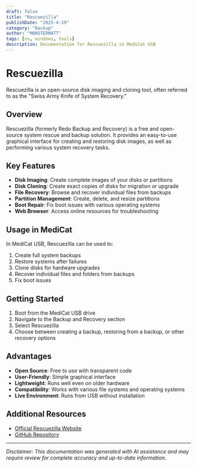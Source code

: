 ```yaml
---
draft: false
title: "Rescuezilla"
publishDate: "2025-4-19"
category: "Backup"
author: "MON5TERMATT"
tags: [os, windows, tools]
description: Documentation for Rescuezilla in MediCat USB
---
```


# Rescuezilla

Rescuezilla is an open-source disk imaging and cloning tool, often referred to as the "Swiss Army Knife of System Recovery."

## Overview

Rescuezilla (formerly Redo Backup and Recovery) is a free and open-source system rescue and backup solution. It provides an easy-to-use graphical interface for creating and restoring disk images, as well as performing various system recovery tasks.

## Key Features

- **Disk Imaging**: Create complete images of your disks or partitions
- **Disk Cloning**: Create exact copies of disks for migration or upgrade
- **File Recovery**: Browse and recover individual files from backups
- **Partition Management**: Create, delete, and resize partitions
- **Boot Repair**: Fix boot issues with various operating systems
- **Web Browser**: Access online resources for troubleshooting

## Usage in MediCat

In MediCat USB, Rescuezilla can be used to:

1. Create full system backups
2. Restore systems after failures
3. Clone disks for hardware upgrades
4. Recover individual files and folders from backups
5. Fix boot issues

## Getting Started

1. Boot from the MediCat USB drive
2. Navigate to the Backup and Recovery section
3. Select Rescuezilla
4. Choose between creating a backup, restoring from a backup, or other recovery options

## Advantages

- **Open Source**: Free to use with transparent code
- **User-Friendly**: Simple graphical interface
- **Lightweight**: Runs well even on older hardware
- **Compatibility**: Works with various file systems and operating systems
- **Live Environment**: Runs from USB without installation

## Additional Resources

- [Official Rescuezilla Website](https://rescuezilla.com/features)
- [GitHub Repository](https://github.com/rescuezilla/rescuezilla)

---

*Disclaimer: This documentation was generated with AI assistance and may require review for complete accuracy and up-to-date information.*
